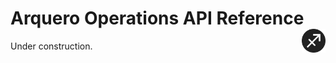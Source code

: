 # Arquero Operations API Reference <a href="https://uwdata.github.io/arquero"><img align="right" src="../assets/logo.svg" height="38"/></a>

Under construction.